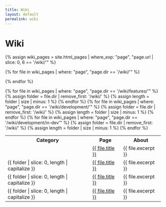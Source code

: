 ```yaml
---
title: Wiki
layout: default
permalink: wiki
---
```


# Wiki

<table class="wikilinks">
  <tr>
    <th>Category</th>
    <th>Page</th>
    <th>About</th>
  </tr>

  {% assign wiki_pages = site.html_pages | where_exp: "page", "page.url | slice: 0, 6 == '/wiki/'" %}

  {% for file in wiki_pages | where: "page", "page.dir == '/wiki/'" %}
    <tr>
      <td>&nbsp;</td>
      <td><a href="{{ file.url | relative_url }}">
        {{ file.title }}
      </a></td>
      <td>{{ file.excerpt }}</td>
    </tr>
  {% endfor %}
  <tr></tr>
  {% for file in wiki_pages | where: "page", "page.dir == '/wiki/features/'" %}
    {% assign folder = file.dir | remove_first: '/wiki/' %}
    {% assign length = folder | size | minus: 1 %}
    <tr>
      <td>{{ folder | slice: 0, length | capitalize }}</td>
      <td><a href="{{ file.url | relative_url }}">
        {{ file.title }}
      </a></td>
      <td>{{ file.excerpt }}</td>
    </tr>
  {% endfor %}
  <tr></tr>
  {% for file in wiki_pages | where: "page", "page.dir == '/wiki/development/'" %}
    {% assign folder = file.dir | remove_first: '/wiki/' %}
    {% assign length = folder | size | minus: 1 %}
    <tr>
      <td>{{ folder | slice: 0, length | capitalize }}</td>
      <td><a href="{{ file.url | relative_url }}">
        {{ file.title }}
      </a></td>
      <td>{{ file.excerpt }}</td>
    </tr>
  {% endfor %}
  <tr></tr>
  {% for file in wiki_pages | where: "page", "page.dir == '/wiki/development/in-dev'" %}
    {% assign folder = file.dir | remove_first: '/wiki/' %}
    {% assign length = folder | size | minus: 1 %}
    <tr>
      <td>{{ folder | slice: 0, length | capitalize }}</td>
      <td><a href="{{ file.url | relative_url }}">
        {{ file.title }}
      </a></td>
      <td>{{ file.excerpt }}</td>
    </tr>
  {% endfor %}
</table>
